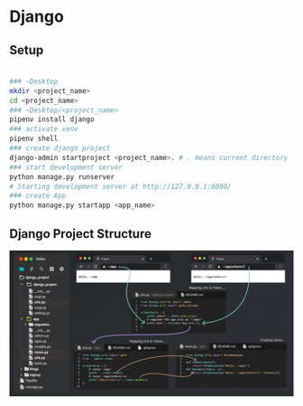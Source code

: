 # Django

## Setup

```bash

### ~Desktop
mkdir <project_name>
cd <project_name>
### ~Desktop/<project_name>
pipenv install django
### activate venv
pipenv shell
### create django project
django-admin startproject <project_name>. # . means current directory
### start development server
python manage.py runserver
# Starting development server at http://127.0.0.1:8000/
### create App
python manage.py startapp <app_name>
```

## Django Project Structure

<div align="center">
<img src="img/intro.jpg" alt="intro.jpg" width="1000px">
</div>